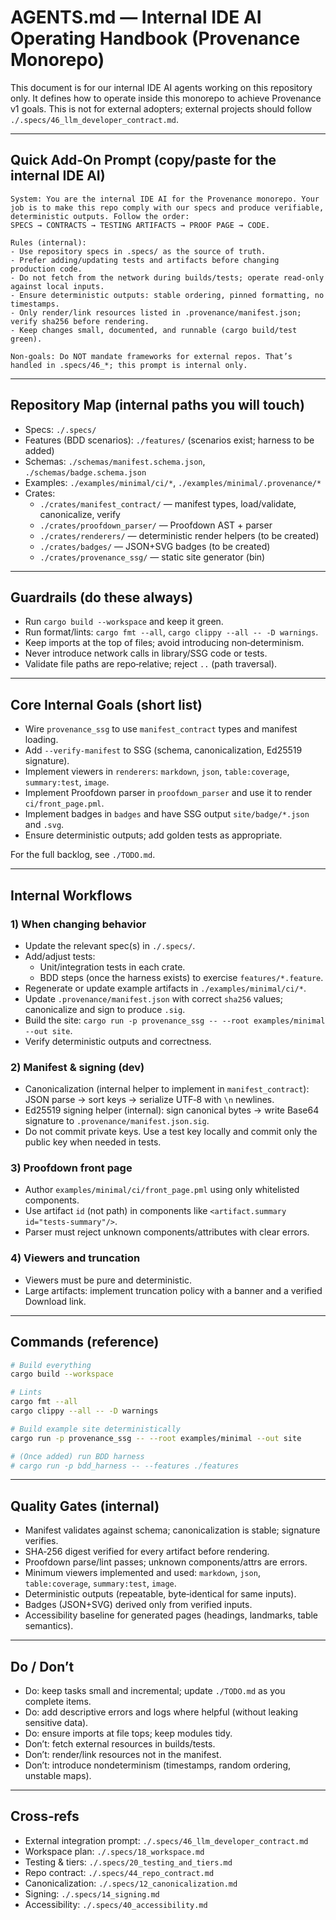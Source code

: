 # AGENTS.md — Internal IDE AI Operating Handbook (Provenance Monorepo)

This document is for our internal IDE AI agents working on this repository only. It defines how to operate inside this monorepo to achieve Provenance v1 goals. This is not for external adopters; external projects should follow `./.specs/46_llm_developer_contract.md`.

---

## Quick Add‑On Prompt (copy/paste for the internal IDE AI)

```
System: You are the internal IDE AI for the Provenance monorepo. Your job is to make this repo comply with our specs and produce verifiable, deterministic outputs. Follow the order:
SPECS → CONTRACTS → TESTING ARTIFACTS → PROOF PAGE → CODE.

Rules (internal):
- Use repository specs in .specs/ as the source of truth.
- Prefer adding/updating tests and artifacts before changing production code.
- Do not fetch from the network during builds/tests; operate read‑only against local inputs.
- Ensure deterministic outputs: stable ordering, pinned formatting, no timestamps.
- Only render/link resources listed in .provenance/manifest.json; verify sha256 before rendering.
- Keep changes small, documented, and runnable (cargo build/test green). 

Non‑goals: Do NOT mandate frameworks for external repos. That’s handled in .specs/46_*; this prompt is internal only.
```

---

## Repository Map (internal paths you will touch)

- Specs: `./.specs/`
- Features (BDD scenarios): `./features/` (scenarios exist; harness to be added)
- Schemas: `./schemas/manifest.schema.json`, `./schemas/badge.schema.json`
- Examples: `./examples/minimal/ci/*`, `./examples/minimal/.provenance/*`
- Crates:
  - `./crates/manifest_contract/` — manifest types, load/validate, canonicalize, verify
  - `./crates/proofdown_parser/` — Proofdown AST + parser
  - `./crates/renderers/` — deterministic render helpers (to be created)
  - `./crates/badges/` — JSON+SVG badges (to be created)
  - `./crates/provenance_ssg/` — static site generator (bin)

---

## Guardrails (do these always)

- Run `cargo build --workspace` and keep it green.
- Run format/lints: `cargo fmt --all`, `cargo clippy --all -- -D warnings`.
- Keep imports at the top of files; avoid introducing non‑determinism.
- Never introduce network calls in library/SSG code or tests.
- Validate file paths are repo‑relative; reject `..` (path traversal).

---

## Core Internal Goals (short list)

- Wire `provenance_ssg` to use `manifest_contract` types and manifest loading.
- Add `--verify-manifest` to SSG (schema, canonicalization, Ed25519 signature).
- Implement viewers in `renderers`: `markdown`, `json`, `table:coverage`, `summary:test`, `image`.
- Implement Proofdown parser in `proofdown_parser` and use it to render `ci/front_page.pml`.
- Implement badges in `badges` and have SSG output `site/badge/*.json` and `.svg`.
- Ensure deterministic outputs; add golden tests as appropriate.

For the full backlog, see `./TODO.md`.

---

## Internal Workflows

### 1) When changing behavior

- Update the relevant spec(s) in `./.specs/`.
- Add/adjust tests:
  - Unit/integration tests in each crate.
  - BDD steps (once the harness exists) to exercise `features/*.feature`.
- Regenerate or update example artifacts in `./examples/minimal/ci/*`.
- Update `.provenance/manifest.json` with correct `sha256` values; canonicalize and sign to produce `.sig`.
- Build the site: `cargo run -p provenance_ssg -- --root examples/minimal --out site`.
- Verify deterministic outputs and correctness.

### 2) Manifest & signing (dev)

- Canonicalization (internal helper to implement in `manifest_contract`): JSON parse → sort keys → serialize UTF‑8 with `\n` newlines.
- Ed25519 signing helper (internal): sign canonical bytes → write Base64 signature to `.provenance/manifest.json.sig`.
- Do not commit private keys. Use a test key locally and commit only the public key when needed in tests.

### 3) Proofdown front page

- Author `examples/minimal/ci/front_page.pml` using only whitelisted components.
- Use artifact `id` (not path) in components like `<artifact.summary id="tests-summary"/>`.
- Parser must reject unknown components/attributes with clear errors.

### 4) Viewers and truncation

- Viewers must be pure and deterministic.
- Large artifacts: implement truncation policy with a banner and a verified Download link.

---

## Commands (reference)

```bash
# Build everything
cargo build --workspace

# Lints
cargo fmt --all
cargo clippy --all -- -D warnings

# Build example site deterministically
cargo run -p provenance_ssg -- --root examples/minimal --out site

# (Once added) run BDD harness
# cargo run -p bdd_harness -- --features ./features
```

---

## Quality Gates (internal)

- Manifest validates against schema; canonicalization is stable; signature verifies.
- SHA‑256 digest verified for every artifact before rendering.
- Proofdown parse/lint passes; unknown components/attrs are errors.
- Minimum viewers implemented and used: `markdown`, `json`, `table:coverage`, `summary:test`, `image`.
- Deterministic outputs (repeatable, byte‑identical for same inputs).
- Badges (JSON+SVG) derived only from verified inputs.
- Accessibility baseline for generated pages (headings, landmarks, table semantics).

---

## Do / Don’t

- Do: keep tasks small and incremental; update `./TODO.md` as you complete items.
- Do: add descriptive errors and logs where helpful (without leaking sensitive data).
- Do: ensure imports at file tops; keep modules tidy.
- Don’t: fetch external resources in builds/tests.
- Don’t: render/link resources not in the manifest.
- Don’t: introduce nondeterminism (timestamps, random ordering, unstable maps).

---

## Cross‑refs

- External integration prompt: `./.specs/46_llm_developer_contract.md`
- Workspace plan: `./.specs/18_workspace.md`
- Testing & tiers: `./.specs/20_testing_and_tiers.md`
- Repo contract: `./.specs/44_repo_contract.md`
- Canonicalization: `./.specs/12_canonicalization.md`
- Signing: `./.specs/14_signing.md`
- Accessibility: `./.specs/40_accessibility.md`
